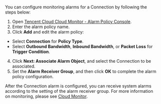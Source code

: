 You can configure monitoring alarms for a Connection by following the steps below:
1. Open [Tencent Cloud Cloud Monitor - Alarm Policy Console](https://console.cloud.tencent.com/monitor/policylist).
2. Enter the alarm policy name.
3. Click **Add** and edit the alarm policy:

 - Select **Connection** for **Policy Type**.
 - Select **Outbound Bandwidth**, **Inbound Bandwidth**, or **Packet Loss** for **Trigger Condition**.
4. Click **Next: Associate Alarm Object**, and select the Connection to be associated.
5. Set the **Alarm Receiver Group**, and then click **OK** to complete the alarm policy configuration.

After the Connection alarm is configured, you can receive system alarms according to the setting of the alarm receiver group. For more information on monitoring, please see [Cloud Monitor](https://cloud.tencent.com/doc/product/248/967).
